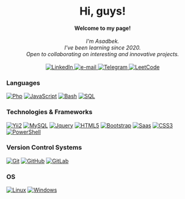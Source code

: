 <h1 align="center">Hi, guys! </h1>

<p align="center">
    <b>Welcome to my page!</b><br><br>
    <i>
        I'm Asadbek.<br>
        I've been learning since 2020. <br>
        Open to collaborating on interesting and innovative projects.<br>
    </i><br>
    <a href="https://www.linkedin.com/in/asadbek-sotqinboyev/">
        <img src="https://img.shields.io/badge/LinkedIn-blue?style=flat-square&logo=linkedin" alt="LinkedIn">
    </a>
    <a href="mailto:asadbekdev007@gmail.com">
        <img src="https://img.shields.io/badge/Email-blue?style=flat-square&logo=gmail&logoColor=white" alt="e-mail">
    </a>
    <a href="https://telegram.me/alexcoder0612">
        <img src="https://img.shields.io/badge/Telegram-2CA5E0?style=flat-square&logo=telegram&logoColor=white" alt="Telegram">
    </a>
    <a href="https://leetcode.com/asadbekkuz">
        <img src="https://img.shields.io/badge/LeetCode-blue?style=flat-square&logo=LeetCode" alt="LeetCode">
    </a>
</p>

### Languages
[![Php](https://img.shields.io/badge/php-black?style=for-the-badge&logo=php)](https://github.com/asadbekkuz)
[![JavaScript](https://img.shields.io/badge/javascript-black?style=for-the-badge&logo=javascript)](https://github.com/asadbekkuz)
[![Bash](https://img.shields.io/badge/bash-black?style=for-the-badge&logo=gnu-bash&logoColor=white)](https://github.com/asadbekkuz)
[![SQL](https://img.shields.io/badge/sql-black?style=for-the-badge&logo=mysql)](https://github.com/asadbekkuz)


### Technologies & Frameworks
[![Yii2](https://img.shields.io/badge/Yii2-F6C915?style=for-the-badge&logo=php&logoColor=black)](https://hub.docker.com/u/asadbekkuz)
[![MySQL](https://img.shields.io/badge/MySQL-00000F?style=for-the-badge&logo=mysql&logoColor=white)](https://hub.docker.com/u/asadbekkuz)
[![Jquery](https://img.shields.io/badge/jQuery-0769AD?style=for-the-badge&logo=jquery&logoColor=white)](https://hub.docker.com/u/asadbekkuz)
[![HTML5](https://img.shields.io/badge/html5-black?style=for-the-badge&logo=html5)](https://hub.docker.com/u/asadbekkuz)
[![Bootstrap](https://img.shields.io/badge/Bootstrap-563D7C?style=for-the-badge&logo=bootstrap&logoColor=white)](https://hub.docker.com/u/asadbekkuz)
[![Saas](https://img.shields.io/badge/Sass-CC6699?style=for-the-badge&logo=sass&logoColor=white)](https://hub.docker.com/u/asadbekkuz)
[![CSS3](https://img.shields.io/badge/css3-black?style=for-the-badge&logo=css3)](https://hub.docker.com/u/asadbekkuz)
[![PowerShell](https://img.shields.io/badge/Powershell-2CA5E0?style=for-the-badge&logo=powershell&logoColor=white)](https://hub.docker.com/u/asadbekkuz)


### Version Control Systems
[![Git](https://img.shields.io/badge/GIT-E44C30?style=for-the-badge&logo=git&logoColor=white)](https://hub.docker.com/u/asadbekkuz)
[![GitHub](https://img.shields.io/badge/GitHub-100000?style=for-the-badge&logo=github&logoColor=white)](https://hub.docker.com/u/asadbekkuz)
[![GitLab](https://img.shields.io/badge/GitLab-330F63?style=for-the-badge&logo=gitlab&logoColor=white)](https://hub.docker.com/u/asadbekkuz)

### OS
[![Linux](https://img.shields.io/badge/linux-black?style=for-the-badge&logo=Linux)](https://github.com/asadbekkuz)
[![Windows](https://img.shields.io/badge/Windows-black?style=for-the-badge&logo=Windows)](https://github.com/asadbekkuz)


